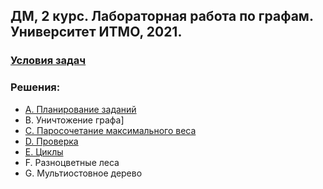 ## ДМ, 2 курс. Лабораторная работа по графам.<br>Университет ИТМО, 2021.

### [Условия задач](s3-02-lab-matroids.pdf)

### Решения:

- [A. Планирование заданий](src/A.cpp)
- B. Уничтожение графа]
- [C. Паросочетание максимального веса](src/C.cpp)
- [D. Проверка](src/D.cpp)
- [E. Циклы](src/E.cpp)
- F. Разноцветные леса
- G. Мультиостовное дерево